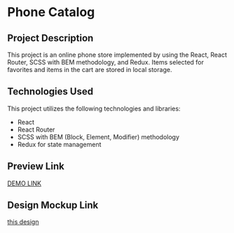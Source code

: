# Phone Catalog

## Project Description
This project is an online phone store implemented by using the React, React Router, SCSS with BEM methodology, and Redux. Items selected for favorites and items in the cart are stored in local storage.

## Technologies Used
This project utilizes the following technologies and libraries:
- React
- React Router
- SCSS with BEM (Block, Element, Modifier) methodology
- Redux for state management

## Preview Link
[DEMO LINK](https://izzetyusufov.github.io/react_phone-catalog/)

## Design Mockup Link
[this design](https://www.figma.com/file/uEetgWenSRxk9jgiym6Yzp/Phone-catalog-redesign?node-id=1%3A2)
